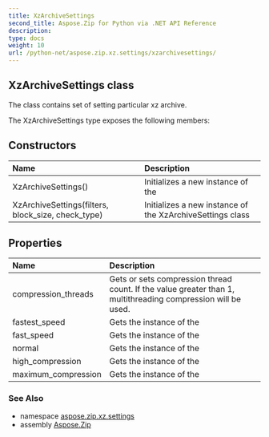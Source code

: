```yaml
---
title: XzArchiveSettings
second_title: Aspose.Zip for Python via .NET API Reference
description: 
type: docs
weight: 10
url: /python-net/aspose.zip.xz.settings/xzarchivesettings/
---
```


## XzArchiveSettings class

The class contains set of setting particular xz archive.

The XzArchiveSettings type exposes the following members:
## Constructors
| Name | Description |
| :- | :- |
|XzArchiveSettings()|Initializes a new instance of the|
|XzArchiveSettings(filters, block_size, check_type)|Initializes a new instance of the XzArchiveSettings class|
## Properties
| Name | Description |
| :- | :- |
|compression_threads|Gets or sets compression thread count. If the value greater than 1, multithreading compression will be used.|
|fastest_speed|Gets the instance of the|
|fast_speed|Gets the instance of the|
|normal|Gets the instance of the|
|high_compression|Gets the instance of the|
|maximum_compression|Gets the instance of the|

### See Also

* namespace [aspose.zip.xz.settings](/zip/python-net/aspose.zip.xz.settings/)
* assembly [Aspose.Zip](/zip/python-net/)

